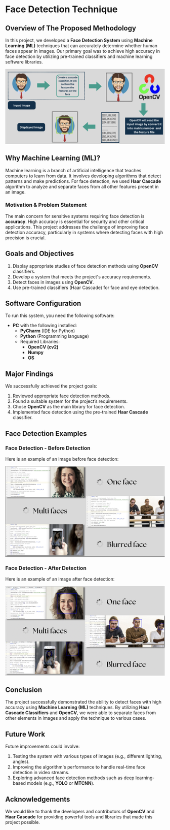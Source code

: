 # Face Detection Technique

## Overview of The Proposed Methodology
In this project, we developed a **Face Detection System** using **Machine Learning (ML)** techniques that can accurately determine whether human faces appear in images. Our primary goal was to achieve high accuracy in face detection by utilizing pre-trained classifiers and machine learning software libraries.

![Overview of The Proposed Methodology](images/Overview%20of%20The%20Proposed%20Methodology.png)

## Why Machine Learning (ML)?
Machine learning is a branch of artificial intelligence that teaches computers to learn from data. It involves developing algorithms that detect patterns and make predictions. For face detection, we used **Haar Cascade** algorithm to analyze and separate faces from all other features present in an image.

### Motivation & Problem Statement
The main concern for sensitive systems requiring face detection is **accuracy**. High accuracy is essential for security and other critical applications. This project addresses the challenge of improving face detection accuracy, particularly in systems where detecting faces with high precision is crucial.

## Goals and Objectives
1. Display appropriate studies of face detection methods using **OpenCV** classifiers.
2. Develop a system that meets the project's accuracy requirements.
3. Detect faces in images using **OpenCV**.
4. Use pre-trained classifiers (Haar Cascade) for face and eye detection.

## Software Configuration
To run this system, you need the following software:
- **PC** with the following installed:
  - **PyCharm** (IDE for Python)
  - **Python** (Programming language)
  - Required Libraries:
    - **OpenCV (cv2)**
    - **Numpy**
    - **OS**

## Major Findings
We successfully achieved the project goals:
1. Reviewed appropriate face detection methods.
2. Found a suitable system for the project’s requirements.
3. Chose **OpenCV** as the main library for face detection.
4. Implemented face detection using the pre-trained **Haar Cascade** classifier.

## Face Detection Examples

### Face Detection - Before Detection
Here is an example of an image before face detection:

![Before Detection](images/before.png)

### Face Detection - After Detection
Here is an example of an image after face detection:

![After Detection](images/after.png)

## Conclusion
The project successfully demonstrated the ability to detect faces with high accuracy using **Machine Learning (ML)** techniques. By utilizing **Haar Cascade Classifiers** and **OpenCV**, we were able to separate faces from other elements in images and apply the technique to various cases.

## Future Work
Future improvements could involve:
1. Testing the system with various types of images (e.g., different lighting, angles).
2. Improving the algorithm's performance to handle real-time face detection in video streams.
3. Exploring advanced face detection methods such as deep learning-based models (e.g., **YOLO** or **MTCNN**).

## Acknowledgements
We would like to thank the developers and contributors of **OpenCV** and **Haar Cascade** for providing powerful tools and libraries that made this project possible.
